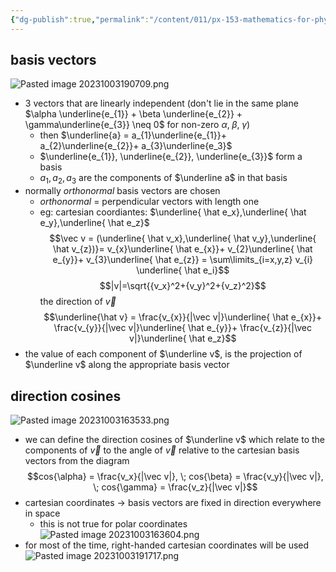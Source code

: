 ```yaml
---
{"dg-publish":true,"permalink":"/content/011/px-153-mathematics-for-physicists/term-1/px-153-a-vectors/px-153-a2-cartesian-coordinates-and-vector-components/","noteIcon":"1","created":"2025-08-27T13:14:08.656+01:00","updated":"2024-11-26T19:34:26.000+00:00"}
---
```


## basis vectors

![Pasted image 20231003190709.png](/img/user/pics/Pasted%20image%2020231003190709.png)
- 3 vectors that are linearly independent (don't lie in the same plane $\alpha \underline{e_{1}} +  \beta \underline{e_{2}} + \gamma\underline{e_{3}} \neq 0$ for non-zero $\alpha, \; \beta, \; \gamma$)
	- then $\underline{a} = a_{1}\underline{e_{1}}+  a_{2}\underline{e_{2}}+  a_{3}\underline{e_3}$
	- $\underline{e_{1}}, \underline{e_{2}}, \underline{e_{3}}$ form a basis
	- $a_1, a_2, a_3$ are the components of $\underline a$ in that basis
- normally *orthonormal* basis vectors are chosen
	- *orthonormal* = perpendicular vectors with length one
	- eg: cartesian coordiantes: $\underline{ \hat e_x},\underline{ \hat e_y},\underline{ \hat e_z}$
$$\vec v = (\underline{ \hat v_x},\underline{ \hat v_y},\underline{ \hat v_{z})}= v_{x}\underline{ \hat e_{x}}+ v_{2}\underline{ \hat e_{y}}+ v_{3}\underline{ \hat e_{z}} = \sum\limits_{i=x,y,z} v_{i} \underline{ \hat e_i}$$
$$|v|=\sqrt{{v_x}^2+{v_y}^2+{v_z}^2}$$
the direction of $\vec v$
$$\underline{\hat v} = \frac{v_{x}}{|\vec v|}\underline{ \hat e_{x}}+ \frac{v_{y}}{|\vec v|}\underline{ \hat e_{y}}+ \frac{v_{z}}{|\vec v|}\underline{ \hat e_z}$$
- the value of each component of $\underline v$, is the projection of $\underline v$ along the appropriate basis vector
## direction cosines
![Pasted image 20231003163533.png](/img/user/pics/Pasted%20image%2020231003163533.png)
- we can define the direction cosines of $\underline v$ which relate to the components of $\vec v$ to the angle of $\vec v$ relative to the cartesian basis vectors from the diagram
$$cos{\alpha} = \frac{v_x}{|\vec v|}, \; cos{\beta} = \frac{v_y}{|\vec v|}, \; cos{\gamma} = \frac{v_z}{|\vec v|}$$
- cartesian coordinates -> basis vectors are fixed in direction everywhere in space
	- this is not true for polar coordinates
![Pasted image 20231003163604.png](/img/user/pics/Pasted%20image%2020231003163604.png)
- for most of the time, right-handed cartesian coordinates will be used
![Pasted image 20231003191717.png](/img/user/pics/Pasted%20image%2020231003191717.png)
